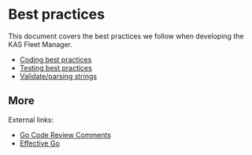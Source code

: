 # Best practices

This document covers the best practices we follow when developing the KAS Fleet Manager.

* [Coding best practices](best-practices/coding.md)
* [Testing best practices](best-practices/testing.md)
* [Validate/parsing strings](best-practices/testing.md)

## More

External links:
* [Go Code Review Comments](https://github.com/golang/go/wiki/CodeReviewComments)
* [Effective Go](https://go.dev/doc/effective_go)
